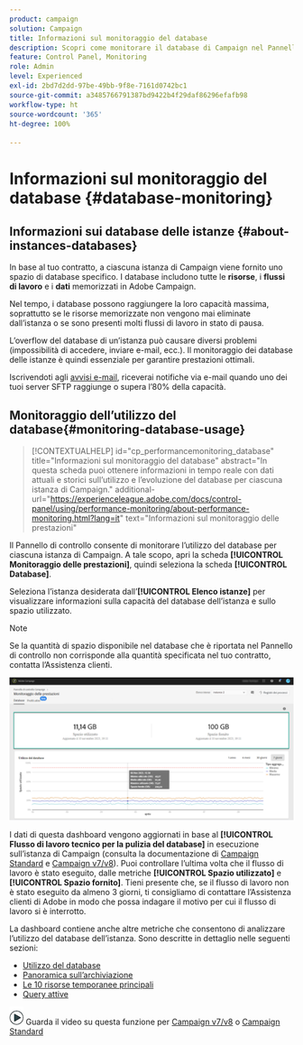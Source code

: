 ```yaml
---
product: campaign
solution: Campaign
title: Informazioni sul monitoraggio del database
description: Scopri come monitorare il database di Campaign nel Pannello di controllo
feature: Control Panel, Monitoring
role: Admin
level: Experienced
exl-id: 2bd7d2dd-97be-49bb-9f8e-7161d0742bc1
source-git-commit: a3485766791387bd9422b4f29daf86296efafb98
workflow-type: ht
source-wordcount: '365'
ht-degree: 100%

---
```


# Informazioni sul monitoraggio del database {#database-monitoring}

## Informazioni sui database delle istanze {#about-instances-databases}

In base al tuo contratto, a ciascuna istanza di Campaign viene fornito uno spazio di database specifico. I database includono tutte le **risorse**, i **flussi di lavoro** e i **dati** memorizzati in Adobe Campaign.

Nel tempo, i database possono raggiungere la loro capacità massima, soprattutto se le risorse memorizzate non vengono mai eliminate dall’istanza o se sono presenti molti flussi di lavoro in stato di pausa.

L’overflow del database di un’istanza può causare diversi problemi (impossibilità di accedere, inviare e-mail, ecc.). Il monitoraggio dei database delle istanze è quindi essenziale per garantire prestazioni ottimali.

Iscrivendoti agli [avvisi e-mail](../../performance-monitoring/using/email-alerting.md), riceverai notifiche via e-mail quando uno dei tuoi server SFTP raggiunge o supera l’80% della capacità.

## Monitoraggio dell’utilizzo del database{#monitoring-database-usage}

>[!CONTEXTUALHELP]
>id="cp_performancemonitoring_database"
>title="Informazioni sul monitoraggio del database"
>abstract="In questa scheda puoi ottenere informazioni in tempo reale con dati attuali e storici sull’utilizzo e l’evoluzione del database per ciascuna istanza di Campaign."
>additional-url="https://experienceleague.adobe.com/docs/control-panel/using/performance-monitoring/about-performance-monitoring.html?lang=it" text="Informazioni sul monitoraggio delle prestazioni"

Il Pannello di controllo consente di monitorare l’utilizzo del database per ciascuna istanza di Campaign. A tale scopo, apri la scheda **[!UICONTROL Monitoraggio delle prestazioni]**, quindi seleziona la scheda **[!UICONTROL Database]**.

Seleziona l’istanza desiderata dall’**[!UICONTROL Elenco istanze]** per visualizzare informazioni sulla capacità del database dell’istanza e sullo spazio utilizzato.

>[!NOTE]
>
>Se la quantità di spazio disponibile nel database che è riportata nel Pannello di controllo non corrisponde alla quantità specificata nel tuo contratto, contatta l’Assistenza clienti.

![](assets/databases_dashboard.png)

I dati di questa dashboard vengono aggiornati in base al **[!UICONTROL Flusso di lavoro tecnico per la pulizia del database]** in esecuzione sull’istanza di Campaign (consulta la documentazione di [Campaign Standard](https://experienceleague.adobe.com/docs/campaign-standard/using/administrating/application-settings/technical-workflows.html?lang=it#list-of-technical-workflows) e [Campaign v7/v8](https://experienceleague.adobe.com/docs/campaign-classic/using/monitoring-campaign-classic/data-processing/database-cleanup-workflow.html?lang=it)). Puoi controllare l’ultima volta che il flusso di lavoro è stato eseguito, dalle metriche **[!UICONTROL Spazio utilizzato]** e **[!UICONTROL Spazio fornito]**. Tieni presente che, se il flusso di lavoro non è stato eseguito da almeno 3 giorni, ti consigliamo di contattare l’Assistenza clienti di Adobe in modo che possa indagare il motivo per cui il flusso di lavoro si è interrotto.

La dashboard contiene anche altre metriche che consentono di analizzare l’utilizzo del database dell’istanza. Sono descritte in dettaglio nelle seguenti sezioni:

* [Utilizzo del database](../../performance-monitoring/using/database-utilization.md)
* [Panoramica sull’archiviazione](../../performance-monitoring/using/database-storage-overview.md)
* [Le 10 risorse temporanee principali](../../performance-monitoring/using/database-top-ten-resources.md)
* [Query attive](../../performance-monitoring/using/database-active-queries.md)

![](assets/do-not-localize/how-to-video.png) Guarda il video su questa funzione per [Campaign v7/v8](https://experienceleague.adobe.com/docs/campaign-classic-learn/control-panel/performance-monitoring/monitoring-databases.html?lang=it#performance-monitoring) o [Campaign Standard](https://experienceleague.adobe.com/docs/campaign-standard-learn/control-panel/performance-monitoring/monitoring-databases.html?lang=it#performance-monitoring)
